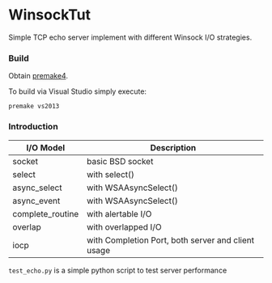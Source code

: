 # WinsockTut

Simple TCP echo server implement with different Winsock I/O strategies.


### Build    

Obtain [premake4](http://industriousone.com/premake/download).

To build via Visual Studio simply execute:

    premake vs2013
    

### Introduction

I/O Model       | Description
----------------|------------
socket          | basic BSD socket
select          | with select()
async_select    | with WSAAsyncSelect()
async_event     | with WSAAsyncSelect()
complete_routine| with alertable I/O
overlap         | with overlapped I/O
iocp            | with Completion Port, both server and client usage


`test_echo.py` is a simple python script to test server performance
